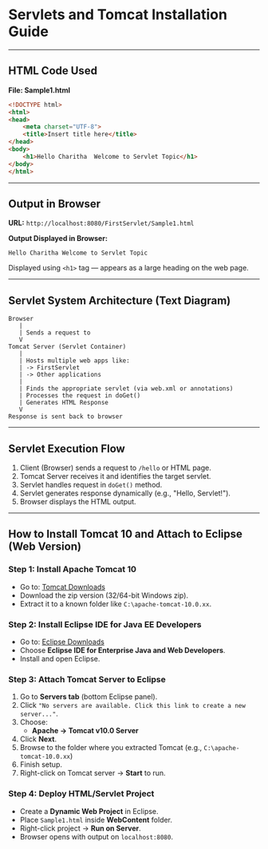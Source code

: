 
#  Servlets and Tomcat Installation Guide

---

##  HTML Code Used

**File: Sample1.html**
```html
<!DOCTYPE html>
<html>
<head>
    <meta charset="UTF-8">
    <title>Insert title here</title>
</head>
<body>
    <h1>Hello Charitha  Welcome to Servlet Topic</h1>
</body>
</html>
```

---

##  Output in Browser

**URL:** `http://localhost:8080/FirstServlet/Sample1.html`

**Output Displayed in Browser:**

```
Hello Charitha Welcome to Servlet Topic
```

Displayed using `<h1>` tag — appears as a large heading on the web page.

---

##  Servlet System Architecture (Text Diagram)

```
Browser
   |
   | Sends a request to
   V
Tomcat Server (Servlet Container)
   |
   | Hosts multiple web apps like:
   | -> FirstServlet
   | -> Other applications
   |
   | Finds the appropriate servlet (via web.xml or annotations)
   | Processes the request in doGet()
   | Generates HTML Response
   V
Response is sent back to browser
```

---

## Servlet Execution Flow

1. Client (Browser) sends a request to `/hello` or HTML page.
2. Tomcat Server receives it and identifies the target servlet.
3. Servlet handles request in `doGet()` method.
4. Servlet generates response dynamically (e.g., "Hello, Servlet!").
5. Browser displays the HTML output.

---

##  How to Install Tomcat 10 and Attach to Eclipse (Web Version)

###  Step 1: Install Apache Tomcat 10
- Go to: [Tomcat Downloads](https://tomcat.apache.org/download-10.cgi)
- Download the zip version (32/64-bit Windows zip).
- Extract it to a known folder like `C:\apache-tomcat-10.0.xx`.

###  Step 2: Install Eclipse IDE for Java EE Developers
- Go to: [Eclipse Downloads](https://www.eclipse.org/downloads/)
- Choose **Eclipse IDE for Enterprise Java and Web Developers**.
- Install and open Eclipse.

### Step 3: Attach Tomcat Server to Eclipse
1. Go to **Servers tab** (bottom Eclipse panel).
2. Click `"No servers are available. Click this link to create a new server..."`.
3. Choose:
   - **Apache → Tomcat v10.0 Server**
4. Click **Next**.
5. Browse to the folder where you extracted Tomcat (e.g., `C:\apache-tomcat-10.0.xx`)
6. Finish setup.
7. Right-click on Tomcat server → **Start** to run.

###  Step 4: Deploy HTML/Servlet Project
- Create a **Dynamic Web Project** in Eclipse.
- Place `Sample1.html` inside **WebContent** folder.
- Right-click project → **Run on Server**.
- Browser opens with output on `localhost:8080`.


